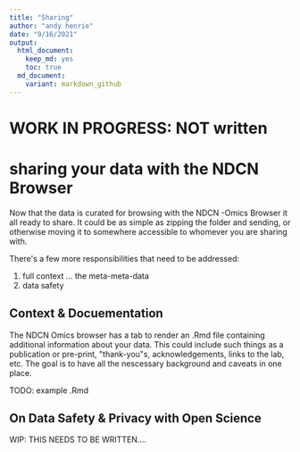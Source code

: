 ```yaml
---
title: "Sharing"
author: "andy henrie"
date: "9/16/2021"
output:
  html_document: 
    keep_md: yes
    toc: true
  md_document:
    variant: markdown_github
---
```






# WORK IN PROGRESS:  NOT written

# sharing your data with  the NDCN Browser

Now that the data is curated for browsing with the NDCN -Omics Browser it all ready to share.  It could be as simple as zipping the folder and sending, or otherwise moving it to somewhere accessible to whomever you are sharing with.

There's a few more responsibilities that need to be addressed:

1. full context ... the meta-meta-data
2. data safety


## Context & Docuementation

The NDCN Omics browser has a tab to render an .Rmd file containing additional information about your data.  This could include such things as a publication or pre-print, "thank-you"s, acknowledgements, links to the lab, etc.  The goal is to have all the nescessary background and caveats in one place. 

TODO: example .Rmd 

## On Data Safety & Privacy with Open Science 


WIP:  THIS NEEDS TO BE WRITTEN.... 
